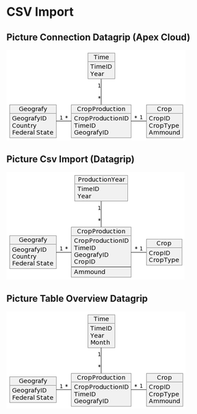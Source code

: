 # CSV Import

## Picture Connection Datagrip (Apex Cloud)
![Alt text](image-2.png)

## Picture Csv Import (Datagrip)
![Alt text](image.png)

## Picture Table Overview Datagrip
![Alt text](image-1.png)